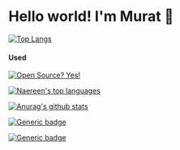 # Hello world! I'm Murat 👋

[![Top Langs](https://github-readme-stats.vercel.app/api/top-langs/?username=muratcelikk&layout=compact)](https://github.com/muratcelikk/github-readme-stats)

#### Used

[![Open Source? Yes!](https://badgen.net/badge/Open%20Source%20%3F/Yes%21/blue?icon=github)](https://github.com/Naereen/badges/)


[![Naereen's top languages](https://github-readme-stats.vercel.app/api/top-langs/?username=muratcelikk&theme=blue-yellow)](https://github.com/muratcelikk/github-readme-stats)



[![Anurag's github stats](https://github-readme-stats.vercel.app/api?username=muratcelikk&theme=blue-green)](https://github.com/muratcelikk/github-readme-stats)

[![Generic badge](https://img.shields.io/badge/<SUBJECT>-<STATUS>-<COLOR>.svg)](https://shields.io/)

[![Generic badge](https://img.shields.io/badge/fener-<STATUS>-<blue>.svg)](https://shields.io/)



